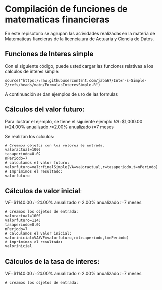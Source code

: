# Compilación de funciones de matematicas financieras 

En este repisotorio se agrupan las actividades realizadas en la materia de Matematicas fiancieras de la licenciatura de Actuaria y Ciencia de Datos.

## Funciones de Interes simple

Con el siguiente código, puede usted cargar las funciones relativas a los calculos de interes simple:

```{r}
source("https://raw.githubusercontent.com/jaba67/Inter-s-Simple-2/refs/heads/main/FormulasInteresSimple.R") 
```

A continuación se dan ejemplos de uso de las formulas
## Cálculos del valor futuro:

Para ilustrar el ejemplo, se tiene el siguiente ejemplo 
$VA$=$1,000.00
$i$=24.00% anualizado
$r$=2.00% anualizado
$t$=7 meses 

Se realizan los calculos:

```{r}
# Creamos objetos con los valores de entrada:
valoractual=1000
tasaperiodo=0.02
nPeriodo=7
# calculamos el valor futuro:
valorfuturo=valorfinalSimple(VA=valoractual,r=tasaperiodo,t=nPeriodo)
# Imprimimos el resultado:
valorfuturo
```

## Cálculos de valor inicial:
$VF$=$1140.00
$i$=24.00% anualizado
$r$=2.00% anualizado
$t$=7 meses 

```{r}
# creamos los objetos de entrada:
valoractual=1000
valorfuturo=1140
tasaperiodo=0.02
nPeriodo=7
# calculamos el valor inicial:
valorinicial=VA(VF=valorfuturo,r=tasaperiodo,t=nPeriodo)
# imprimimos el resultado:
valorinicial
```

## Cálculos de la tasa de interes:
$VF$=$1140.00
$i$=24.00% anualizado
$r$=2.00% anualizado
$t$=7 meses

```{r}
# creamos los objetos de entrada:

```
